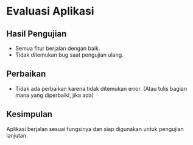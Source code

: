 # Evaluasi Aplikasi

## Hasil Pengujian
- Semua fitur berjalan dengan baik.
- Tidak ditemukan bug saat pengujian ulang.

## Perbaikan
- Tidak ada perbaikan karena tidak ditemukan error.
(Atau tulis bagian mana yang diperbaiki, jika ada)

## Kesimpulan
Aplikasi berjalan sesuai fungsinya dan siap digunakan untuk pengujian lanjutan.
